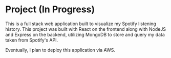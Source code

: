 # Project (In Progress)

This is a full stack web application built to visualize my Spotify listening history. This project was built with React on the frontend along with NodeJS and Express on the backend, utilizing MongoDB to store and query my data taken from Spotify's API.

Eventually, I plan to deploy this application via AWS.
